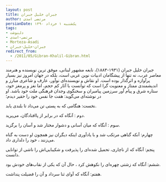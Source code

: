 ```yaml
---
layout: post
title: جبران خلیل جبران
author: مرتضی اسدی
persianDate: یک‌شنبه ۱ خرداد ۱۳۹۰
tags:
- دلنوشت
- مرتضی-اسدی
- Morteza-Asadi
- جبران-خلیل-جبران
redirect_from:
  - /2011/05/Gibran-Khalil-Gibran.html
---
```

جبران خلیل جبران (۱۹۳۱-۱۸۸۳)، نابغه مشهور لبنانی، موفق ترین نویسنده و هنرمند معاصر عرب، نه تنها از پیشگامان ادبیات نوین عربی است، بلکه در جهان امروز نیز بسیار پرآوازه و اثرگذار بوده است. او نقاش و نویسنده‌ای نوآور، عارف و شاعری مبارز و اندیشمندی ممتاز و معنویت گرا است که توانست با آثار کم حجم، اما نغز و پرمغز خود، ستاره شرق و پیام آور سرزمین پیامبران و سخنگوی وجدان فرهنگی ملت خود باشد. او در نوشته‌ای می‌گوید: هفت جا نفس خود را حقیر دیدم؛  
  
نخست: هنگامی که به پستی تن می‌داد تا بلندی یابد.  
  
دوم : آنگاه که در برابر از پاافتادگان، می‌پرید.  
  
سوم : آنگاه که میان آسانی و دشوار مختار شد و آسان را برگزید.  



چهارم: آنکه گناهی مرتکب شد و با یادآوری اینکه دیگران نیز همچون او دست به گناه می‌زنند ، خود را دلداری داد.  
  
پنجم: آنگاه که از ناچاری، تحمیل شده‌ای را پذیرفت و شکیبایی‌اش را ناشی از توانایی دانست.  
  
ششم: آنگاه که زشتی چهره‌ای را نکوهش کرد ، حال آن که یکی از نقاب‌های خودش بود.  
  
هفتم: آنگاه که آوای ثنا سرداد و آن را فضیلت پنداشت.
